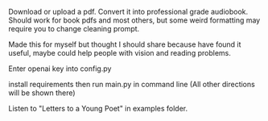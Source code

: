 Download or upload a pdf. Convert it into professional grade audiobook. Should work for book pdfs and most others, but some weird formatting may require you to change cleaning prompt.

Made this for myself but thought I should share because have found it useful, maybe could help people with vision and reading problems.

Enter openai key into config.py

install requirements then run main.py in command line (All other directions will be shown there)

Listen to "Letters to a Young Poet" in examples folder.
